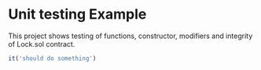 # Unit testing Example

This project shows testing of functions, constructor, modifiers and integrity of Lock.sol contract.

```javascript
it('should do something')
```
